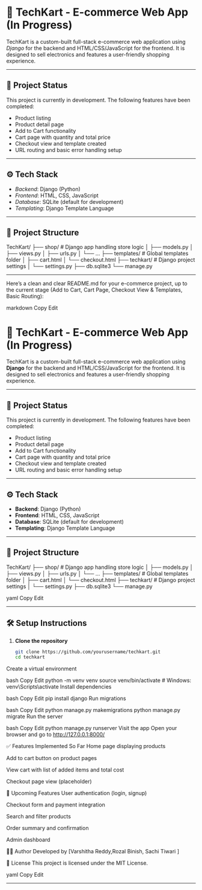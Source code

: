 
# 🛒 TechKart - E-commerce Web App (In Progress)

TechKart is a custom-built full-stack e-commerce web application using *Django* for the backend and HTML/CSS/JavaScript for the frontend. It is designed to sell electronics and features a user-friendly shopping experience.

---

## 🚧 Project Status

This project is currently in development. The following features have been completed:

- Product listing
- Product detail page
- Add to Cart functionality
- Cart page with quantity and total price
- Checkout view and template created
- URL routing and basic error handling setup

---

## ⚙ Tech Stack

- *Backend*: Django (Python)
- *Frontend*: HTML, CSS, JavaScript
- *Database*: SQLite (default for development)
- *Templating*: Django Template Language

---

## 📁 Project Structure

TechKart/
├── shop/ # Django app handling store logic
│ ├── models.py
│ ├── views.py
│ ├── urls.py
│ └── ...
├── templates/ # Global templates folder
│ ├── cart.html
│ └── checkout.html
├── techkart/ # Django project settings
│ └── settings.py
├── db.sqlite3
└── manage.py


---
Here’s a clean and clear README.md for your e-commerce project, up to the current stage (Add to Cart, Cart Page, Checkout View & Templates, Basic Routing):

markdown
Copy
Edit
# 🛒 TechKart - E-commerce Web App (In Progress)

TechKart is a custom-built full-stack e-commerce web application using **Django** for the backend and HTML/CSS/JavaScript for the frontend. It is designed to sell electronics and features a user-friendly shopping experience.

---

## 🚧 Project Status

This project is currently in development. The following features have been completed:

- Product listing
- Product detail page
- Add to Cart functionality
- Cart page with quantity and total price
- Checkout view and template created
- URL routing and basic error handling setup

---

## ⚙️ Tech Stack

- **Backend**: Django (Python)
- **Frontend**: HTML, CSS, JavaScript
- **Database**: SQLite (default for development)
- **Templating**: Django Template Language

---

## 📁 Project Structure

TechKart/
├── shop/ # Django app handling store logic
│ ├── models.py
│ ├── views.py
│ ├── urls.py
│ └── ...
├── templates/ # Global templates folder
│ ├── cart.html
│ └── checkout.html
├── techkart/ # Django project settings
│ └── settings.py
├── db.sqlite3
└── manage.py

yaml
Copy
Edit

---

## 🛠 Setup Instructions

1. **Clone the repository**  
   ```bash
   git clone https://github.com/yourusername/techkart.git
   cd techkart
Create a virtual environment

bash
Copy
Edit
python -m venv venv
source venv/bin/activate  # Windows: venv\Scripts\activate
Install dependencies

bash
Copy
Edit
pip install django
Run migrations

bash
Copy
Edit
python manage.py makemigrations
python manage.py migrate
Run the server

bash
Copy
Edit
python manage.py runserver
Visit the app
Open your browser and go to http://127.0.0.1:8000/

✅ Features Implemented So Far
Home page displaying products

Add to cart button on product pages

View cart with list of added items and total cost

Checkout page view (placeholder)

📌 Upcoming Features
User authentication (login, signup)

Checkout form and payment integration

Search and filter products

Order summary and confirmation

Admin dashboard

🧑‍💻 Author
Developed by [Varshitha Reddy,Rozal Binish, Sachi Tiwari ]

📄 License
This project is licensed under the MIT License.

yaml
Copy
Edit

---

